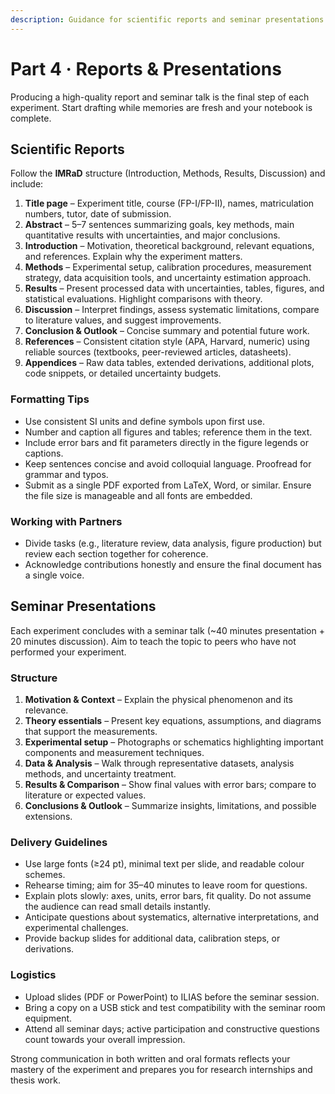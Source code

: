 ```yaml
---
description: Guidance for scientific reports and seminar presentations
---
```


# Part 4 · Reports & Presentations

Producing a high-quality report and seminar talk is the final step of each experiment. Start drafting while memories are fresh and your notebook is complete.

## Scientific Reports
Follow the **IMRaD** structure (Introduction, Methods, Results, Discussion) and include:

1. **Title page** – Experiment title, course (FP-I/FP-II), names, matriculation numbers, tutor, date of submission.
2. **Abstract** – 5–7 sentences summarizing goals, key methods, main quantitative results with uncertainties, and major conclusions.
3. **Introduction** – Motivation, theoretical background, relevant equations, and references. Explain why the experiment matters.
4. **Methods** – Experimental setup, calibration procedures, measurement strategy, data acquisition tools, and uncertainty estimation approach.
5. **Results** – Present processed data with uncertainties, tables, figures, and statistical evaluations. Highlight comparisons with theory.
6. **Discussion** – Interpret findings, assess systematic limitations, compare to literature values, and suggest improvements.
7. **Conclusion & Outlook** – Concise summary and potential future work.
8. **References** – Consistent citation style (APA, Harvard, numeric) using reliable sources (textbooks, peer-reviewed articles, datasheets).
9. **Appendices** – Raw data tables, extended derivations, additional plots, code snippets, or detailed uncertainty budgets.

### Formatting Tips
- Use consistent SI units and define symbols upon first use.
- Number and caption all figures and tables; reference them in the text.
- Include error bars and fit parameters directly in the figure legends or captions.
- Keep sentences concise and avoid colloquial language. Proofread for grammar and typos.
- Submit as a single PDF exported from LaTeX, Word, or similar. Ensure the file size is manageable and all fonts are embedded.

### Working with Partners
- Divide tasks (e.g., literature review, data analysis, figure production) but review each section together for coherence.
- Acknowledge contributions honestly and ensure the final document has a single voice.

## Seminar Presentations
Each experiment concludes with a seminar talk (~40 minutes presentation + 20 minutes discussion). Aim to teach the topic to peers who have not performed your experiment.

### Structure
1. **Motivation & Context** – Explain the physical phenomenon and its relevance.
2. **Theory essentials** – Present key equations, assumptions, and diagrams that support the measurements.
3. **Experimental setup** – Photographs or schematics highlighting important components and measurement techniques.
4. **Data & Analysis** – Walk through representative datasets, analysis methods, and uncertainty treatment.
5. **Results & Comparison** – Show final values with error bars; compare to literature or expected values.
6. **Conclusions & Outlook** – Summarize insights, limitations, and possible extensions.

### Delivery Guidelines
- Use large fonts (≥24 pt), minimal text per slide, and readable colour schemes.
- Rehearse timing; aim for 35–40 minutes to leave room for questions.
- Explain plots slowly: axes, units, error bars, fit quality. Do not assume the audience can read small details instantly.
- Anticipate questions about systematics, alternative interpretations, and experimental challenges.
- Provide backup slides for additional data, calibration steps, or derivations.

### Logistics
- Upload slides (PDF or PowerPoint) to ILIAS before the seminar session.
- Bring a copy on a USB stick and test compatibility with the seminar room equipment.
- Attend all seminar days; active participation and constructive questions count towards your overall impression.

Strong communication in both written and oral formats reflects your mastery of the experiment and prepares you for research internships and thesis work.

